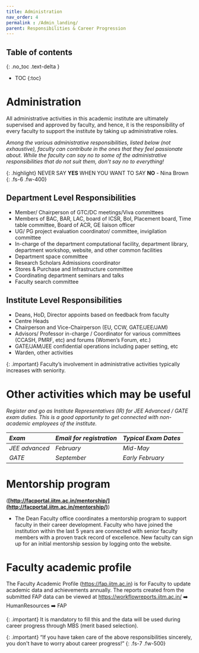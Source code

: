 ```yaml
---
title: Administration
nav_order: 4
permalink : /Admin_landing/
parent: Responsibilities & Career Progression
---
```


## Table of contents
{: .no_toc .text-delta } 
* TOC
{:toc}

# Administration

All administrative activities in this academic institute are ultimately supervised and approved by faculty, and hence, it is the responsibility of every faculty to support the institute by taking up administrative roles. 

*Among the various administrative responsibilities, listed below (not exhaustive), faculty can contribute in the ones that they feel passionate about. While the faculty can say no to some of the administrative responsibilities that do not suit them, don’t say no to everything!* 


{: .highlight}
NEVER SAY **YES** WHEN YOU WANT TO SAY **NO** - Nina Brown
{: .fs-6 .fw-400}


## Department Level Responsibilities
* Member/ Chairperson of GTC/DC meetings/Viva committees  
* Members of BAC, BAR, LAC, board of ICSR, BoI, Placement board, Time table committee, Board of ACR, GE liaison officer
* UG/ PG project evaluation coordinator/ committee, invigilation committee  
* In-charge of the department computational facility, department library, department workshop, website, and other common facilities
* Department space committee  
* Research Scholars Admissions coordinator  
* Stores & Purchase and Infrastructure committee  
* Coordinating department seminars and talks  
* Faculty search committee 

## Institute Level Responsibilities

* Deans, HoD, Director appoints based on feedback from faculty  
* Centre Heads  
* Chairperson and Vice-Chairperson (EU, CCW, GATE/JEE/JAM)  
* Advisors/ Professor in-charge / Coordinator for various committees (CCASH, PMRF, etc) and forums (Women’s Forum, etc.)  
* GATE/JAM/JEE confidential operations including paper setting, etc  
* Warden, other activities

{: .important}
Faculty’s involvement in administrative activities typically increases with seniority. 

# Other activities which may be useful
*Register and go as Institute Representatives (IR) for JEE Advanced / GATE exam duties. This is a good opportunity to get connected with non-academic employees of the institute.* 

| *Exam* | *Email for registration* | *Typical Exam Dates* |
| :---- | :---- | :---- |
| *JEE advanced* | *February* | *Mid-May* |
| *GATE* | *September* | *Early February* |

# Mentorship program 
(**[http://facportal.iitm.ac.in/mentorship/](http://facportal.iitm.ac.in/mentorship/)**)
* The Dean Faculty office coordinates a mentorship program to support faculty in their career development. Faculty who have joined the institution within the last 5 years are connected with senior faculty members with a proven track record of excellence. New faculty can sign up for an initial mentorship session by logging onto the website.   
   	  
# Faculty academic profile 

The Faculty Academic Profile (https://fap.iitm.ac.in) is for Faculty to update academic data and achievements annually. 
The reports created from the submitted FAP data can be viewed at https://workflowreports.iitm.ac.in/ :arrow_right: HumanResources :arrow_right: FAP

{: .important}
It is mandatory to fill this and the data will be used during career progress through MBS (merit based selection).

{: .important}
“If you have taken care of the above responsibilities sincerely, you don't have to worry about career progress!”
{: .fs-7 .fw-500}
